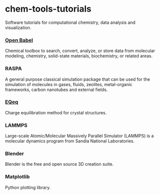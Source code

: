 # chem-tools-tutorials
Software tutorials for computational chemistry, data analysis and visualization.

### [Open Babel]
Chemical toolbox to search, convert, analyze, or store data from molecular modeling, chemistry, solid-state materials, biochemistry, or related areas.

### RASPA
A general purpose classical simulation package that can be used for the simulation of molecules in gases, fluids, zeolites, metal-organic frameworks, carbon nanotubes and external fields.

### [EQeq]
Charge equilibration method for crystal structures.

### LAMMPS
Large-scale Atomic/Molecular Massively Parallel Simulator (LAMMPS) is a molecular dynamics program from Sandia National Laboratories.

### Blender
Blender is the free and open source 3D creation suite.

### Matplotlib
Python plotting library.

[Open Babel]: https://github.com/kbsezginel/chem-tools-tutorials/tree/master/openbabel
[EQeq]: https://github.com/kbsezginel/chem-tools-tutorials/tree/master/EQeq

